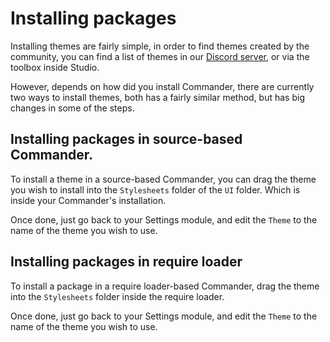 # Installing packages
Installing themes are fairly simple, in order to find themes created by the community, you can find a list of themes in our [Discord server](https://discord.gg/RzxxD7YCaU), or via the toolbox inside Studio.

However, depends on how did you install Commander, there are currently two ways to install themes, both has a fairly similar method, but has big changes in some of the steps.

## Installing packages in source-based Commander.
To install a theme in a source-based Commander, you can drag the theme you wish to install into the `Stylesheets` folder of the `UI` folder. Which is inside your Commander's installation.

Once done, just go back to your Settings module, and edit the `Theme` to the name of the theme you wish to use.

## Installing packages in require loader
To install a package in a require loader-based Commander, drag the theme into the `Stylesheets` folder inside the require loader. 

Once done, just go back to your Settings module, and edit the `Theme` to the name of the theme you wish to use.